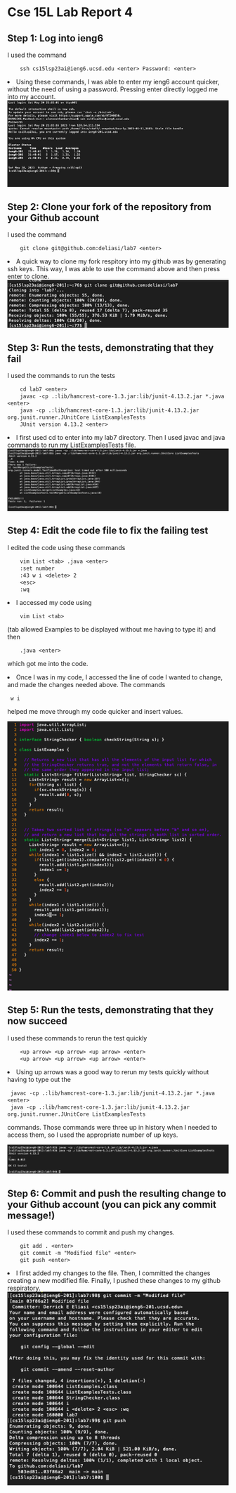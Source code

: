 # Cse 15L Lab Report 4

## Step 1: Log into ieng6
I used the command 

        ssh cs15lsp23ai@ieng6.ucsd.edu <enter> Password: <enter>

<li> Using these commands, I was able to enter my ieng6 account quicker, without the need of using a password. Pressing
        enter directly logged me into my account.
<img src = "https://raw.githubusercontent.com/deliasi/cse15l-lab-reports/main/Screen%20Shot%202023-05-20%20at%209.46.54%20PM.png">
        
## Step 2: Clone your fork of the repository from your Github account
I used the command

        git clone git@github.com:deliasi/lab7 <enter>
        

<li> A quick way to clone my fork respitory into my github was by generating ssh keys. This way, I was able to 
        use the command above and then press enter to clone.        
<img src = "https://raw.githubusercontent.com/deliasi/cse15l-lab-reports/main/Screen%20Shot%202023-05-20%20at%2010.25.09%20PM.png">
    
## Step 3: Run the tests, demonstrating that they fail
I used the commands to run the tests

        cd lab7 <enter>
        javac -cp .:lib/hamcrest-core-1.3.jar:lib/junit-4.13.2.jar *.java <enter>
        java -cp .:lib/hamcrest-core-1.3.jar:lib/junit-4.13.2.jar org.junit.runner.JUnitCore ListExamplesTests
        JUnit version 4.13.2 <enter>
        
<li> I first used cd to enter into my lab7 directory. Then I used javac and java commands to run my ListExamplesTests file.        
<img src = "https://raw.githubusercontent.com/deliasi/cse15l-lab-reports/main/Screen%20Shot%202023-05-20%20at%2010.29.21%20PM.png">
        
## Step 4: Edit the code file to fix the failing test
I edited the code using these commands

        vim List <tab> .java <enter>
        :set number
        :43 w i <delete> 2 
        <esc> 
        :wq
                
<li> I accessed my code using 
        
        vim List <tab>
       
(tab allowed Examples to be displayed without me having to type it) and then 
        
        .java <enter>
which got me into  the code.
<li> Once I was in my code, I accessed the line of code I wanted to change, and made the changes needed above.
 The commands
        
     w i
        
 helped me move through my code quicker and insert values.
                
<img src = "https://raw.githubusercontent.com/deliasi/cse15l-lab-reports/main/Screen%20Shot%202023-05-20%20at%2010.41.17%20PM.png">

        
## Step 5: Run the tests, demonstrating that they now succeed
I used these commands to rerun the test quickly

        <up arrow> <up arrow> <up arrow> <enter>
        <up arrow> <up arrow> <up arrow> <enter>
<li>  Using up arrows was a good way to rerun my tests quickly without having to type out the 
                        
     javac -cp .:lib/hamcrest-core-1.3.jar:lib/junit-4.13.2.jar *.java <enter>
     java -cp .:lib/hamcrest-core-1.3.jar:lib/junit-4.13.2.jar org.junit.runner.JUnitCore ListExamplesTests
        
commands. Those commands were three up in history when I needed to access them, so I used the appropriate number of up keys.
                        
 <img src = "https://raw.githubusercontent.com/deliasi/cse15l-lab-reports/main/Screen%20Shot%202023-05-20%20at%2010.42.05%20PM.png">

                
## Step 6: Commit and push the resulting change to your Github account (you can pick any commit message!)
I used these commands to commit and push my changes.

        git add . <enter>
        git commit -m "Modified file" <enter>
        git push <enter>
        
<li> I first added my changes to the file. Then, I committed the changes creating a new
        modified file. Finally, I pushed these changes to my github respiratory.    
<img src = "https://raw.githubusercontent.com/deliasi/cse15l-lab-reports/main/Screen%20Shot%202023-05-20%20at%2010.56.51%20PM.png">


  
